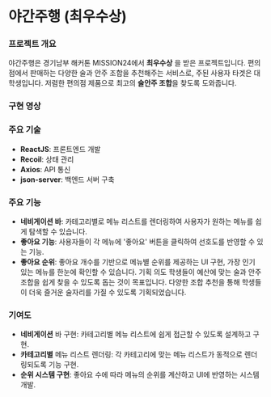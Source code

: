 # 야간주행 (최우수상)
### 프로젝트 개요
야간주행은 경기남부 해커톤 MISSION24에서 **최우수상** 을 받은 프로젝트입니다.  편의점에서 판매하는 다양한 술과 안주 조합을 추천해주는 서비스로, 주된 사용자 타겟은 대학생입니다. 저렴한 편의점 제품으로 최고의 **술안주 조합**을 찾도록 도와줍니다.
### 구현 영상

### 주요 기술
- **ReactJS**: 프론트엔드 개발
- **Recoil**: 상태 관리
- **Axios**: API 통신
- **json-server**: 백엔드 서버 구축
### 주요 기능
- **네비게이션 바**: 카테고리별로 메뉴 리스트를 렌더링하여 사용자가 원하는 메뉴를 쉽게 탐색할 수 있습니다.
- **좋아요 기능**: 사용자들이 각 메뉴에 '좋아요' 버튼을 클릭하여 선호도를 반영할 수 있는 기능.
- **좋아요 순위**: 좋아요 개수를 기반으로 메뉴별 순위를 제공하는 UI 구현, 가장 인기 있는 메뉴를 한눈에 확인할 수 있습니다.
기획 의도
학생들이 예산에 맞는 술과 안주 조합을 쉽게 찾을 수 있도록 돕는 것이 목표입니다. 다양한 조합 추천을 통해 학생들이 더욱 즐거운 술자리를 가질 수 있도록 기획되었습니다.

### 기여도
- **네비게이션** 바 구현: 카테고리별 메뉴 리스트에 쉽게 접근할 수 있도록 설계하고 구현.
- **카테고리별** 메뉴 리스트 렌더링: 각 카테고리에 맞는 메뉴 리스트가 동적으로 렌더링되도록 기능 구현.
- **순위 시스템 구현**: 좋아요 수에 따라 메뉴의 순위를 계산하고 UI에 반영하는 시스템 개발.
